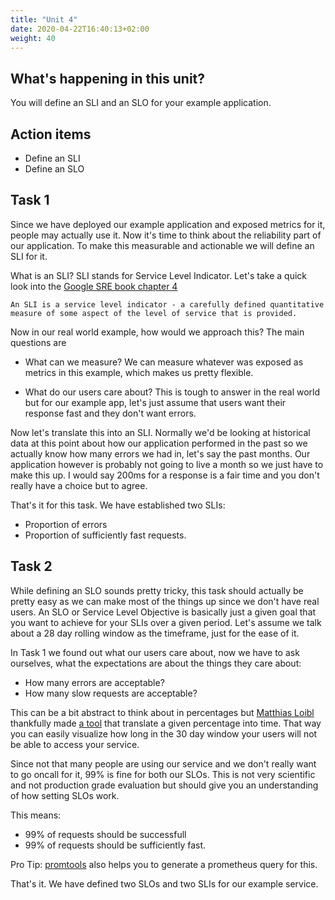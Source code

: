 ```yaml
---
title: "Unit 4"
date: 2020-04-22T16:40:13+02:00
weight: 40
---
```


## What's happening in this unit?
You will define an SLI and an SLO for your example application.


## Action items
* Define an SLI
* Define an SLO

## Task 1

Since we have deployed our example application and exposed metrics for it, people may actually use it.
Now it's time to think about the reliability part of our application.
To make this measurable and actionable we will define an SLI for it.

What is an SLI?
SLI stands for Service Level Indicator. Let's take a quick look into the [Google SRE book chapter 4](https://landing.google.com/sre/sre-book/chapters/service-level-objectives/)
```
An SLI is a service level indicator - a carefully defined quantitative measure of some aspect of the level of service that is provided.
```
Now in our real world example, how would we approach this?
The main questions are
* What can we measure?
We can measure whatever was exposed as metrics in this example, which makes us pretty flexible.

* What do our users care about?
This is tough to answer in the real world but for our example app, let's just assume that users want their response fast and they don't want errors.

Now let's translate this into an SLI.
Normally we'd be looking at historical data at this point about how our application performed in the past so we actually know how many errors we had in, let's say the past months.
Our application however is probably not going to live a month so we just have to make this up.
I would say 200ms for a response is a fair time and you don't really have a choice but to agree.

That's it for this task. We have established two SLIs:
* Proportion of errors
* Proportion of sufficiently fast requests.

## Task 2

While defining an SLO sounds pretty tricky, this task should actually be pretty easy as we can make most of the things up since we don't have real users.
An SLO or Service Level Objective is basically just a given goal that you want to achieve for your SLIs over a given period.
Let's assume we talk about a 28 day rolling window as the timeframe, just for the ease of it.

In Task 1 we found out what our users care about, now we have to ask ourselves, what the expectations are about the things they care about:
* How many errors are acceptable?
* How many slow requests are acceptable?

This can be a bit abstract to think about in percentages but [Matthias Loibl](https://github.com/metalmatze/) thankfully made [a tool](https://promtools.dev/) that translate a given percentage into time.
That way you can easily visualize how long in the 30 day window your users will not be able to access your service.

Since not that many people are using our service and we don't really want to go oncall for it, 99% is fine for both our SLOs.
This is not very scientific and not production grade evaluation but should give you an understanding of how setting SLOs work.

This means: 
* 99% of requests should be successfull 
* 99% of requests should be sufficiently fast.


Pro Tip: [promtools](https://promtools.dev/) also helps you to generate a prometheus query for this.

That's it.
We have defined two SLOs and two SLIs for our example service.
